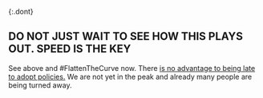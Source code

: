 {:.dont}
## DO NOT JUST WAIT TO SEE HOW THIS PLAYS OUT. SPEED IS THE KEY

See above and \#FlattenTheCurve now. There [is no advantage to being late to adopt policies.](https://twitter.com/TomBossert/status/1236399377087959041) We are not yet in the peak and already many people are being turned away.
